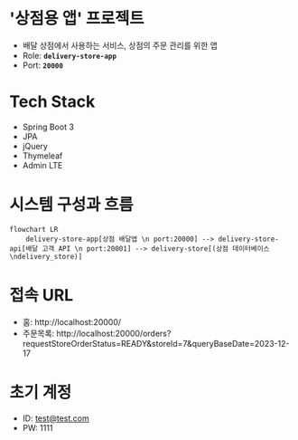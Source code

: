 # '상점용 앱' 프로젝트
- 배달 상점에서 사용하는 서비스, 상점의 주문 관리를 위한 앱
- Role: **`delivery-store-app`**
- Port: **`20000`**

# Tech Stack
- Spring Boot 3
- JPA
- jQuery
- Thymeleaf
- Admin LTE

# 시스템 구성과 흐름
```mermaid
flowchart LR
    delivery-store-app[상점 배달앱 \n port:20000] --> delivery-store-api[배달 고객 API \n port:20001] --> delivery-store[(상점 데이터베이스\ndelivery_store)]
```

# 접속 URL
- 홈: http://localhost:20000/
- 주문목록: http://localhost:20000/orders?requestStoreOrderStatus=READY&storeId=7&queryBaseDate=2023-12-17

# 초기 계정
- ID: test@test.com
- PW: 1111